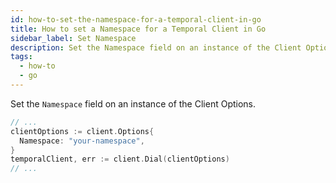 ```yaml
---
id: how-to-set-the-namespace-for-a-temporal-client-in-go
title: How to set a Namespace for a Temporal Client in Go
sidebar_label: Set Namespace
description: Set the Namespace field on an instance of the Client Options.
tags:
  - how-to
  - go
---
```


Set the `Namespace` field on an instance of the Client Options.

```go
// ...
clientOptions := client.Options{
  Namespace: "your-namespace",
}
temporalClient, err := client.Dial(clientOptions)
// ...
```
